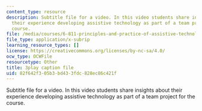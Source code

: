```yaml
---
content_type: resource
description: Subtitle file for a video. In this video students share insights about
  their experience developing assistive technology as part of a team project for the
  course.
file: /media/courses/6-811-principles-and-practice-of-assistive-technology-fall-2014/82f642f305b3bd433fdc828ec86c421f_6Vea2rZOA3k.srt
file_type: application/x-subrip
learning_resource_types: []
license: https://creativecommons.org/licenses/by-nc-sa/4.0/
ocw_type: OCWFile
resourcetype: Other
title: 3play caption file
uid: 82f642f3-05b3-bd43-3fdc-828ec86c421f
---
```

Subtitle file for a video. In this video students share insights about their experience developing assistive technology as part of a team project for the course.